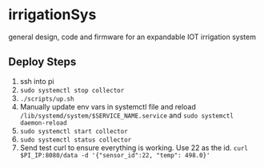 # irrigationSys
general design, code and firmware for an expandable IOT irrigation system

## Deploy Steps
1. ssh into pi
2. `sudo systemctl stop collector`
3. `./scripts/up.sh`
4. Manually update env vars in systemctl file and reload 
`/lib/systemd/system/$SERVICE_NAME.service` and `sudo systemctl daemon-reload`
6. `sudo systemctl start collector`
7. `sudo systemctl status collector`
8. Send test curl to ensure everything is working. Use 22 as the id.
`curl $PI_IP:8080/data -d '{"sensor_id":22, "temp": 498.0}'`
